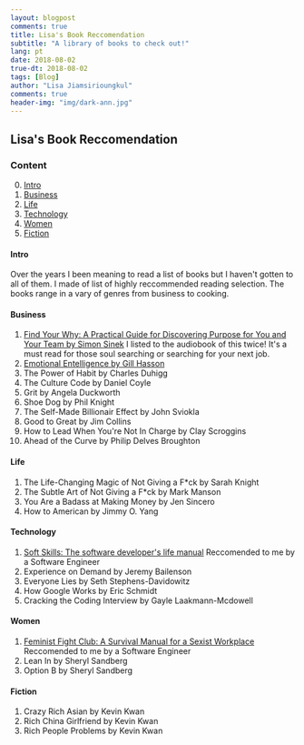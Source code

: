 ```yaml
---
layout: blogpost
comments: true
title: Lisa's Book Reccomendation
subtitle: "A library of books to check out!"
lang: pt
date: 2018-08-02
true-dt: 2018-08-02
tags: [Blog]
author: "Lisa Jiamsirioungkul"
comments: true
header-img: "img/dark-ann.jpg"
---
```

## Lisa's Book Reccomendation


### Content

0. [Intro](#intro)
1. [Business](#Business)
2. [Life](#Life)
3. [Technology](#Technology)
4. [Women](#Women)
5. [Fiction](#Fiction)


#### Intro <a name="intro"></a>

Over the years I been meaning to read a list of books but I haven't gotten to all of them. I made of list of highly reccommended reading selection. The books range in a vary of genres from business to cooking.


#### Business <a name="Business"></a>

1. [Find Your Why: A Practical Guide for Discovering Purpose for You and Your Team by Simon Sinek](https://www.amazon.com/Find-Your-Why-Practical-Discovering/dp/0143111728)
I listed to the audiobook of this twice! It's a must read for those soul searching or searching for your next job.
2. [Emotional Entelligence by Gill Hasson](https://www.amazon.com/Emotional-Intelligence-Managing-Emotions-Positive/dp/0857085441)
3. The Power of Habit by Charles Duhigg
4. The Culture Code by Daniel Coyle
5. Grit by Angela Duckworth
6. Shoe Dog by Phil Knight
7. The Self-Made Billionair Effect by John Sviokla
8. Good to Great by Jim Collins
9. How to Lead When You're Not In Charge by Clay Scroggins
10. Ahead of the Curve by Philip Delves Broughton

#### Life <a name="Life"></a>

1. The Life-Changing Magic of Not Giving a F*ck by Sarah Knight
2. The Subtle Art of Not Giving a F*ck by Mark Manson
3. You Are a Badass at Making Money by Jen Sincero
4. How to American by Jimmy O. Yang


#### Technology <a name="Technology"></a>

1. [Soft Skills: The software developer's life manual](https://www.amazon.com/Soft-Skills-software-developers-manual/dp/1617292397)
Reccomended to me by a Software Engineer
2. Experience on Demand by Jeremy Bailenson
3. Everyone Lies by Seth Stephens-Davidowitz
4. How Google Works by Eric Schmidt
5. Cracking the Coding Interview by Gayle Laakmann-Mcdowell


#### Women <a name="Women"></a>

1. [Feminist Fight Club: A Survival Manual for a Sexist Workplace](https://www.feministfightclub.com/the-book)
Reccomended to me by a Software Engineer
2. Lean In by Sheryl Sandberg
3. Option B by Sheryl Sandberg

#### Fiction <a name="Fiction"></a>
1. Crazy Rich Asian by Kevin Kwan
2. Rich China Girlfriend by Kevin Kwan
3. Rich People Problems by Kevin Kwan